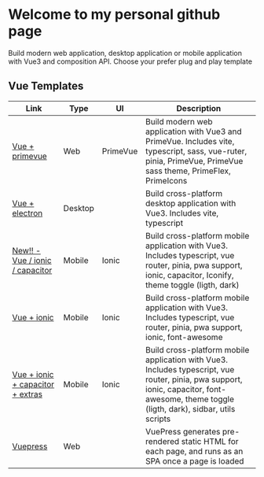 # Welcome to my personal github page

Build modern web application, desktop application or mobile application with Vue3 and composition API. Choose your prefer plug and play template

## Vue Templates

| Link  | Type | UI | Description|
|---|---|---|---|
| [Vue + primevue](https://github.com/sdiricco/vue-primevue-boilerplate)|Web|PrimeVue|Build modern web application with Vue3 and PrimeVue. Includes vite, typescript, sass, vue-ruter, pinia, PrimeVue, PrimeVue sass theme, PrimeFlex, PrimeIcons|
| [Vue + electron](https://github.com/sdiricco/vue3-electron-boilerplate)|Desktop||Build cross-platform desktop application with Vue3. Includes vite, typescript|
|[New!! - Vue / ionic / capacitor](https://github.com/sdiricco/vue-ionic-primevue-template)|Mobile|Ionic|Build cross-platform mobile application with Vue3. Includes typescript, vue router, pinia, pwa support, ionic, capacitor, Iconify, theme toggle (ligth, dark)|
|[Vue + ionic](https://github.com/sdiricco/vue3-ionic-boilerplate)|Mobile|Ionic|Build cross-platform mobile application with Vue3. Includes typescript, vue router, pinia, pwa support, ionic, font-awesome|
|[Vue + ionic + capacitor + extras](https://github.com/sdiricco/vue3-ionic-capacitor-pro-1)|Mobile|Ionic|Build cross-platform mobile application with Vue3. Includes typescript, vue router, pinia, pwa support, ionic, capacitor, font-awesome, theme toggle (ligth, dark), sidbar, utils scripts|
|[Vuepress](https://github.com/sdiricco/vuepress-starter)|Web||VuePress generates pre-rendered static HTML for each page, and runs as an SPA once a page is loaded|
